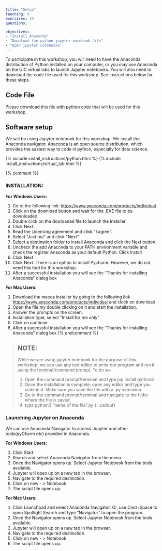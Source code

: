```yaml
---
title: "Setup"
teaching: 0
exercises: 10
questions:

objectives:
- "Install Anaconda"
- "Download the python jupyter notebook file"
- "Open jupyter notebooks"
---
```


To participate in this workshop, you will need to have the Anaconda distribution of Python installed on your computer, or you may use Anaconda on the UIC virtual labs to launch Jupyter notebooks. You will also need to download the code file used for this workshop. See instructions below for these steps. 


## Code File
Please download [this file with python code](../files/Intro_Python_Code.ipynb) that will be used for this workshop. 


## Software setup
We will be using Jupyter notebook for this workshop. We install the Anaconda navigator. Anaconda is an open source distribution, which provides the easiest way to code in python, especially for data science.

{% include install_instructions/python.html %}
{% include install_instructions/virtual_lab.html %}

{% comment %}
### INSTALLATION:
__For Windows Users:__

1) Go to the following link: https://www.anaconda.com/products/individual
2) Click on the download button and wait for the .EXE file to be downloaded.
3) Double click on the dowloaded file to launch the installer.
4) Click Next.
5) Read the Licensing agreement and click "I agree".
6) Select "Just me" and click "Next"
7) Select a destination folder to install Anaconda and click the Next button.
8) Uncheck the add Anaconda to your PATH environment variable and check the register Anaconda as your default Python. Click Install
9) Click Next
10) Click Next. There is an option to install Pycharm. However, we do not need this tool for this workshop.
11) After a successful installation you will see the “Thanks for installing Anaconda” dialog box

__For Mac Users:__

1) Download the macos installer by going to the following link https://www.anaconda.com/products/individual and clock on download
2) Open the file my double clicking on it and start the installation.
3) Answer the prompts on the screen.
4) Installation type, select "Install for me only"
5) Click on continue.
6) After a successful installation you will see the “Thanks for installing Anaconda” dialog box
{% endcomment %}

> ## NOTE:
> While we are using jupyter notebook for the purpose of this workshop, we can use any text editor to write our program and run it using the terminal/command prompt.
> To do so-
> 1) Open the command prompt/terminal and type pip install python3
> 2) Once the installation is complete, open any editor and type you code in it. Make sure you save the file with a .py extension.
> 3) Go to the command prompt/terminal and navigate to the filder where the file is saved.
> 4) type python3 "name of the file".py 
{: .callout}


### Launching Jupyter on Anaconda    

We can use Anaconda Navigator to access Jupyter and other tools(pyCharm etc) provided in Anaconda.     

__For Windows Users:__    
1. Click Start    
2. Search and select Anaconda Navigator from the menu.    
3. Once the Navigator opens up. Select Jupyter Notebook from the tools available.  
4. Jupyter will open up on a new tab in the browser.   
5. Navigate to the required destination.  
6. Click on new - > Notebook  
7. The script file opens up.  

__For Mac Users:__  
1. Click Launchpad and select Anaconda Navigator. Or, use Cmd+Space to open Spotlight Search and type “Navigator” to open the program.  
2. Once the Navigator opens up. Select Jupyter Notebook from the tools available.  
3. Jupyter will open up on a new tab in the browser.   
4. Navigate to the required destination.  
5. Click on new - > Notebook  
6. The script file opens up.  
 
